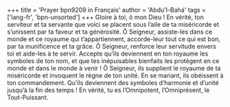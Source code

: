 +++
title = 'Prayer bpn9209 in Français'
author = 'Abdu'l-Bahá'
tags = ['lang-fr', 'bpn-unsorted']
+++
Gloire à toi, ô mon Dieu ! En vérité, ton serviteur et ta servante que voici se placent sous l’aile de ta miséricorde et s’unissent par ta faveur et ta générosité. Ô Seigneur, assiste-les dans ce monde et ce royaume qui t’appartiennent, accorde-leur tout ce qui est bon, par ta munificence et ta grâce. Ô Seigneur, renforce leur servitude envers toi et aide-les à te servir. Accepte qu’ils deviennent en ton royaume les symboles de ton nom, et que tes inépuisables bienfaits les protègent en ce monde et dans le monde à venir ! Ô Seigneur, ils supplient le royaume de ta miséricorde et invoquent le règne de ton unité. En se mariant, ils obéissent à ton commandement. Qu’ils deviennent des symboles d’harmonie et d’unité jusqu’à la fin des temps !
En vérité, tu es l’Omnipotent, l’Omniprésent, le Tout-Puissant.
